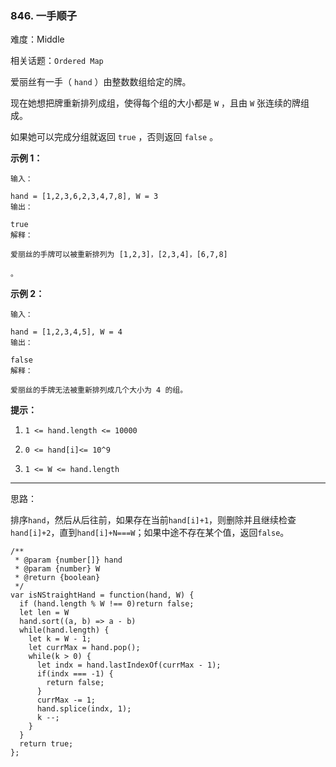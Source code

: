 ### 846. 一手顺子

难度：Middle

相关话题：`Ordered Map`

爱丽丝有一手（ `hand` ）由整数数组给定的牌。



现在她想把牌重新排列成组，使得每个组的大小都是  `W` ，且由  `W`  张连续的牌组成。



如果她可以完成分组就返回  `true` ，否则返回  `false` 。












**示例 1：** 





```
输入：

hand = [1,2,3,6,2,3,4,7,8], W = 3
输出：

true
解释：

爱丽丝的手牌可以被重新排列为 [1,2,3]，[2,3,4]，[6,7,8]

。
```


**示例 2：** 





```
输入：

hand = [1,2,3,4,5], W = 4
输出：

false
解释：

爱丽丝的手牌无法被重新排列成几个大小为 4 的组。
```






**提示：** 




1.  `1 <= hand.length <= 10000` 

2.  `0 <= hand[i]<= 10^9` 

3.  `1 <= W <= hand.length` 






-----

思路：

排序`hand`，然后从后往前，如果存在当前`hand[i]+1`，则删除并且继续检查`hand[i]+2`，直到`hand[i]+N===W`；如果中途不存在某个值，返回`false`。




```
/**
 * @param {number[]} hand
 * @param {number} W
 * @return {boolean}
 */
var isNStraightHand = function(hand, W) {
  if (hand.length % W !== 0)return false;
  let len = W
  hand.sort((a, b) => a - b)
  while(hand.length) {
    let k = W - 1;
    let currMax = hand.pop();
    while(k > 0) {
      let indx = hand.lastIndexOf(currMax - 1);
      if(indx === -1) {
        return false;
      }
      currMax -= 1;
      hand.splice(indx, 1);
      k --;
    }
  }
  return true;    
};



```

